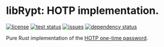 # libRypt: HOTP implementation.

[![license](https://img.shields.io/github/license/librypt/librypt-hotp)](https://www.github.com/librypt/librypt-hotp/LICENSE)
[![test status](https://img.shields.io/github/actions/workflow/status/librypt/librypt-hotp/rust.yml)](https://www.github.com/librypt/librypt-hotp/actions)
[![issues](https://img.shields.io/github/issues/librypt/librypt-hotp)](https://www.github.com/librypt/librypt-hotp/issues)
[![dependency status](https://deps.rs/repo/github/librypt/librypt-hotp/status.svg)](https://deps.rs/repo/github/librypt/librypt-hotp)

Pure Rust implementation of the [HOTP one-time password](https://en.wikipedia.org/wiki/HMAC-based_one-time_password).
